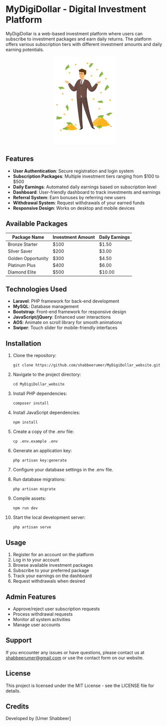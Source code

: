 # MyDigiDollar - Digital Investment Platform

MyDigiDollar is a web-based investment platform where users can subscribe to investment packages and earn daily returns. The platform offers various subscription tiers with different investment amounts and daily earning potentials.

<p align="center">
<img src="public/img/three.svg" alt="MyDigiDollar" width="200">
</p>

## Features

- **User Authentication**: Secure registration and login system
- **Subscription Packages**: Multiple investment tiers ranging from $100 to $500
- **Daily Earnings**: Automated daily earnings based on subscription level
- **Dashboard**: User-friendly dashboard to track investments and earnings
- **Referral System**: Earn bonuses by referring new users
- **Withdrawal System**: Request withdrawals of your earned funds
- **Responsive Design**: Works on desktop and mobile devices

## Available Packages

| Package Name | Investment Amount | Daily Earnings |
|--------------|-------------------|----------------|
| Bronze Starter | $100 | $1.50 |
| Silver Saver | $200 | $3.00 |
| Golden Opportunity | $300 | $4.50 |
| Platinum Plus | $400 | $6.00 |
| Diamond Elite | $500 | $10.00 |

## Technologies Used

- **Laravel**: PHP framework for back-end development
- **MySQL**: Database management
- **Bootstrap**: Front-end framework for responsive design
- **JavaScript/jQuery**: Enhanced user interactions
- **AOS**: Animate on scroll library for smooth animations
- **Swiper**: Touch slider for mobile-friendly interfaces

## Installation

1. Clone the repository:
   ```
   git clone https://github.com/shabbeerumer/MyDigiDollar_website.git
   ```

2. Navigate to the project directory:
   ```
   cd MyDigiDollar_website
   ```

3. Install PHP dependencies:
   ```
   composer install
   ```

4. Install JavaScript dependencies:
   ```
   npm install
   ```

5. Create a copy of the .env file:
   ```
   cp .env.example .env
   ```

6. Generate an application key:
   ```
   php artisan key:generate
   ```

7. Configure your database settings in the .env file.

8. Run database migrations:
   ```
   php artisan migrate
   ```

9. Compile assets:
   ```
   npm run dev
   ```

10. Start the local development server:
    ```
    php artisan serve
    ```

## Usage

1. Register for an account on the platform
2. Log in to your account
3. Browse available investment packages
4. Subscribe to your preferred package
5. Track your earnings on the dashboard
6. Request withdrawals when desired

## Admin Features

- Approve/reject user subscription requests
- Process withdrawal requests
- Monitor all system activities
- Manage user accounts

## Support

If you encounter any issues or have questions, please contact us at shabbeerumer@gmail.com or use the contact form on our website.

## License

This project is licensed under the MIT License - see the LICENSE file for details.

## Credits

Developed by [Umer Shabbeer]
